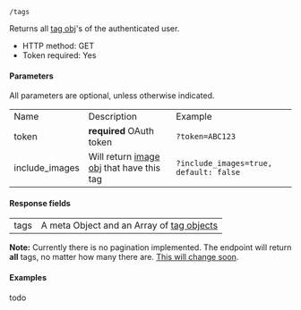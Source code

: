 `/tags`

Returns all [tag obj](tag-object.md)'s of the authenticated user.

* HTTP method: GET
* Token required: Yes

#### Parameters
All parameters are optional, unless otherwise indicated.
<table>
  <tr>
    <td>Name</td>
    <td>Description</td>
    <td>Example</td>
  </tr>
  <tr>
    <td>token</td>
    <td><strong>required</strong> OAuth token</td>
    <td><code>?token=ABC123</td>
  </tr>
  <tr>
    <td>include_images</td>
    <td>Will return <a href="image-object.md">image obj</a> that have this tag</td>
    <td><code>?include_images=true, default: false</code></td>
  </tr>
</table>

#### Response fields
<table>
  <tr>
    <td>tags</td>
    <td>A meta Object and an Array of <a href="tags-object.md">tag objects</a></td>
  </tr>
</table>

**Note:** Currently there is no pagination implemented. The endpoint will return **all** tags, no matter how many there are. [This will change soon](https://github.com/MOLIS/api-documentation/issues/1).

#### Examples
todo